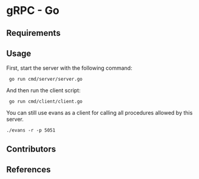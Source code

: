 # gRPC - Go

## Requirements

## Usage

First, start the server with the following command:

```
 go run cmd/server/server.go
```

And then run the client script:

```
 go run cmd/client/client.go
```

You can still use evans as a client for calling all procedures allowed by this server.

```
./evans -r -p 5051
```

## Contributors

## References
